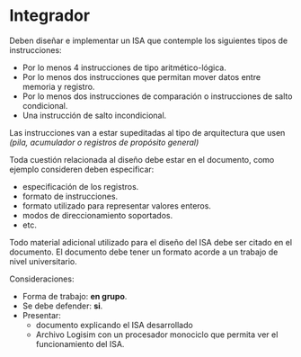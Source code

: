 # Integrador

Deben diseñar e implementar un ISA que contemple los siguientes tipos de instrucciones: 
- Por lo menos 4 instrucciones de tipo aritmético-lógica.
- Por lo menos dos instrucciones que permitan mover datos entre memoria y registro.
- Por lo menos dos instrucciones de comparación o instrucciones de salto condicional.
- Una instrucción de salto incondicional.

Las instrucciones van a estar supeditadas al tipo de arquitectura que usen *(pila, acumulador o registros de propósito general)*

Toda cuestión relacionada al diseño debe estar en el documento, como ejemplo consideren deben especificar: 
- especificación de los registros.
- formato de instrucciones.
- formato utilizado para representar valores enteros.
- modos de direccionamiento soportados.
- etc.

Todo material adicional utilizado para el diseño del ISA debe ser citado en el documento. El documento debe tener un formato acorde a un trabajo de nivel universitario.

Consideraciones:

- Forma de trabajo: **en grupo**.
- Se debe defender: **si**.
- Presentar: 
  - documento explicando el ISA desarrollado
  - Archivo Logisim con un procesador monociclo que permita ver el funcionamiento del ISA.

